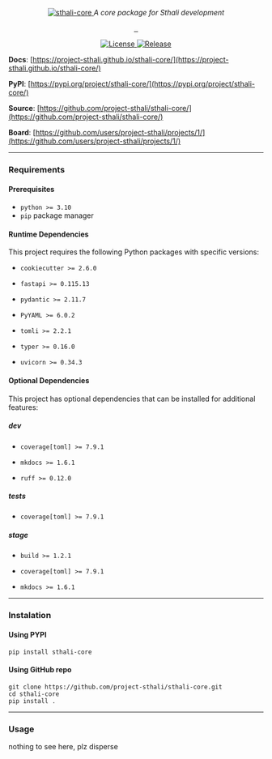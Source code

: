 <p align="center">
    <a href="https://project-sthali.github.io/sthali-core/images/sthali-core.svg">
        <img src="https://project-sthali.github.io/sthali-core/images/sthali-core.svg" alt="sthali-core">
    </a>
    <em>A core package for Sthali development</em>
</p>
<p align="center">
    <a href="https://github.com/project-sthali/sthali-core/actions/workflows/tests.yml" target="_blank">
        <img src="https://github.com/project-sthali/sthali-core/actions/workflows/tests.yml/badge.svg" alt="">
    </a>
    <a href="https://github.com/project-sthali/sthali-core/actions/workflows/deploy.yml" target="_blank">
        <img src="https://github.com/project-sthali/sthali-core/actions/workflows/deploy.yml/badge.svg" alt="">
    </a>
    <a href="https://github.com/project-sthali/sthali-core/actions/workflows/docs.yml" target="_blank">
        <img src="https://github.com/project-sthali/sthali-core/actions/workflows/docs.yml/badge.svg" alt="">
    </a>
</p>

<p align="center">
    <a href="https://project-sthali.github.io/sthali-core/license/" target="_blank">
        <img alt="License" src="https://img.shields.io/github/license/project-sthali/sthali-core">
    </a>
    <a href="https://github.com/project-sthali/sthali-core/releases" target="_blank">
        <img alt="Release" src="https://img.shields.io/github/v/release/project-sthali/sthali-core">
    </a>
</p>

**Docs**: [https://project-sthali.github.io/sthali-core/](https://project-sthali.github.io/sthali-core/)

**PyPI**: [https://pypi.org/project/sthali-core/](https://pypi.org/project/sthali-core/)

**Source**: [https://github.com/project-sthali/sthali-core/](https://github.com/project-sthali/sthali-core/)

**Board**: [https://github.com/users/project-sthali/projects/1/](https://github.com/users/project-sthali/projects/1/)

---

### Requirements

#### Prerequisites
- `python >= 3.10`
- `pip` package manager

#### Runtime Dependencies
This project requires the following Python packages with specific versions:

- `cookiecutter >= 2.6.0`

- `fastapi >= 0.115.13`

- `pydantic >= 2.11.7`

- `PyYAML >= 6.0.2`

- `tomli >= 2.2.1`

- `typer >= 0.16.0`

- `uvicorn >= 0.34.3`



#### Optional Dependencies
This project has optional dependencies that can be installed for additional features:

##### dev

- `coverage[toml] >= 7.9.1`

- `mkdocs >= 1.6.1`

- `ruff >= 0.12.0`


##### tests

- `coverage[toml] >= 7.9.1`


##### stage

- `build >= 1.2.1`

- `coverage[toml] >= 7.9.1`

- `mkdocs >= 1.6.1`




---

### Instalation

#### Using PYPI

```
pip install sthali-core
```

#### Using GitHub repo

```
git clone https://github.com/project-sthali/sthali-core.git
cd sthali-core
pip install .
```

---

### Usage

nothing to see here, plz disperse
